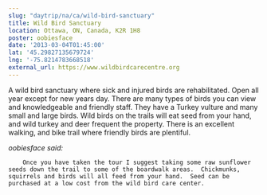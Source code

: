 ```yaml
---
slug: "daytrip/na/ca/wild-bird-sanctuary"
title: Wild Bird Sanctuary
location: Ottawa, ON, Canada, K2R 1H8
poster: oobiesface
date: '2013-03-04T01:45:00'
lat: '45.29827135679724'
lng: '-75.8214783668518'
external_url: https://www.wildbirdcarecentre.org
---
```


A wild bird sanctuary where sick and injured birds are rehabilitated.  Open all year except for new years day.  There are many types of birds you can view and knowledgeable and friendly staff.  They have a Turkey vulture and many small and large birds.  Wild birds on the trails will eat seed from your hand, and wild turkey and deer frequent the property.  There is an excellent walking, and bike trail where friendly birds are plentiful.  

<em>oobiesface said:</em>

        Once you have taken the tour I suggest taking some raw sunflower seeds down the trail to some of the boardwalk areas.  Chickmunks, squirrels and birds will all feed from your hand.  Seed can be purchased at a low cost from the wild bird care center.
